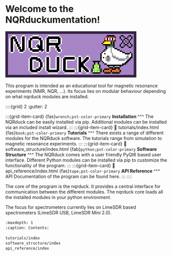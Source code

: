 # Welcome to the NQRduckumentation!

<img src="_static/Logo_full.png" alt="NQRduck Logo" class="center">
<br>

This program is intended as an educational tool for magnetic resonance experiments (NMR, NQR, ...). Its focus lies on modular behaviour depending on what nqrduck modules are installed. 

::::{grid} 2
:gutter: 2

:::{grid-item-card}
{fas}`wrench;pst-color-primary`  **Installation**
^^^
The NQRduck can be easily installed via pip. Additional modules can be installed via an included install wizard.
:::
:::{grid-item-card}
:link: tutorials/index.html
{fas}`book;pst-color-primary`  **Tutorials**
^^^
There exists a range of different modules for the NQRduck software. The tutorials range from simulation to magnetic resonance experiments.
:::
:::{grid-item-card}
:link: software_structure/index.html
{fab}`python;pst-color-primary`  **Software Structure** 
^^^
The NQRduck comes with a user friendly PyQt6 based user interface. Different Python modules can be installed via pip to customize the functionality of the program. 
:::
:::{grid-item-card}
:link: api_reference/index.html
{fas}`tape;pst-color-primary`  **API Reference**
^^^
API Documentation of the program can be found here.
:::
::::

The core of the program is the nqrduck. It provides a central interface for communication between the different modules. The nqrduck core loads all the installed modules in your python environment.

The focus for spectrometers currently lies on LimeSDR based spectrometers (LimeSDR USB, LimeSDR Mini 2.0).

```{toctree}
:maxdepth: 1
:caption: Contents:

tutorials/index
software_structure/index
api_reference/index
```